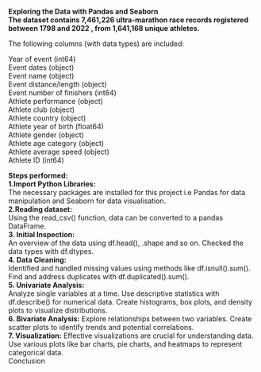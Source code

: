 **Exploring the Data with Pandas and Seaborn**<br>
**The dataset contains 7,461,226 ultra-marathon race records registered between 1798 and 2022 , from 1,641,168 unique athletes.**

The following columns (with data types) are included:

Year of event (int64)<br>
Event dates (object)<br>
Event name (object)<br>
Event distance/length (object)<br>
Event number of finishers (int64)<br>
Athlete performance (object)<br>
Athlete club (object)<br>
Athlete country (object)<br>
Athlete year of birth (float64)<br>
Athlete gender (object)<br>
Athlete age category (object)<br>
Athlete average speed (object)<br>
Athlete ID (int64)<br>

**Steps performed:** <br>
**1.Import Python Libraries:** <br>
The necessary packages are installed for this project i.e Pandas for data manipulation and Seaborn for data visualisation.<br>
**2.Reading dataset:** <br>
 Using the read_csv() function, data can be converted to a pandas DataFrame.<br>
**3. Initial Inspection:** <br>
An overview of the data using df.head(), .shape and so on.
Checked the data types with df.dtypes.<br>
**4. Data Cleaning:** <br>
Identified and handled missing values using methods like df.isnull().sum().
Find and address duplicates with df.duplicated().sum().<br>
**5. Univariate Analysis:** <br>
Analyze single variables at a time.
Use descriptive statistics with df.describe() for numerical data.
Create histograms, box plots, and density plots to visualize distributions.<br>
**6. Bivariate Analysis:**
Explore relationships between two variables.
Create scatter plots to identify trends and potential correlations.<br>
**7. Visualization:**
Effective visualizations are crucial for understanding data.
Use various plots like bar charts, pie charts, and heatmaps to represent categorical data.<br>
Conclusion












